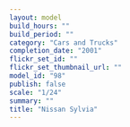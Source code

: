 ```yaml
---
layout: model
build_hours: ""
build_period: ""
category: "Cars and Trucks"
completion_date: "2001"
flickr_set_id: ""
flickr_set_thumbnail_url: ""
model_id: "98"
publish: false
scale: "1/24"
summary: ""
title: "Nissan Sylvia"
---
```



